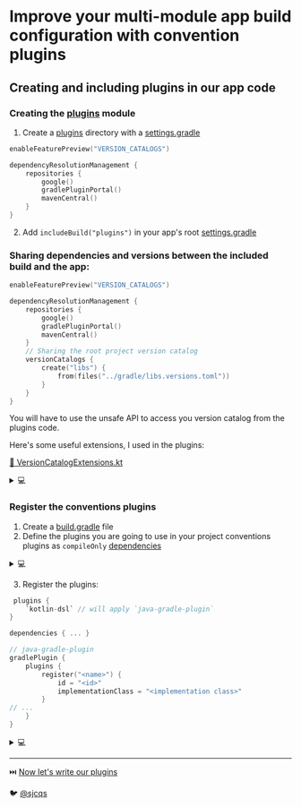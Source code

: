 # Improve your multi-module app build configuration with convention plugins

## Creating and including plugins in our app code

### Creating the [plugins](../wordle-android/plugins) module

1. Create a [plugins](../wordle-android/plugins) directory with
   a [settings.gradle](../wordle-android/plugins/settings.gradle.kts)

```kotlin
enableFeaturePreview("VERSION_CATALOGS")

dependencyResolutionManagement {
    repositories {
        google()
        gradlePluginPortal()
        mavenCentral()
    }
}
```

2. Add `includeBuild("plugins")` in your app's root [settings.gradle](../wordle-android/settings.gradle.kts)

### Sharing dependencies and versions between the included build and the app:

```kotlin
enableFeaturePreview("VERSION_CATALOGS")

dependencyResolutionManagement {
    repositories {
        google()
        gradlePluginPortal()
        mavenCentral()
    }
    // Sharing the root project version catalog
    versionCatalogs {
        create("libs") {
            from(files("../gradle/libs.versions.toml"))
        }
    }
}
```

You will have to use the unsafe API to access you version catalog from the plugins code.

Here's some useful extensions, I used in the plugins:

[🔗 VersionCatalogExtensions.kt](../wordle-android/plugins/src/main/java/extensions/VersionCatalogExtension.kt)
<details>
<summary>💻</summary>

```kotlin
class AndroidFeaturePlugin : Plugin<Project> {
    override fun apply(target: Project) {
        with(target) {
            // ...

            dependencies.apply {
                // ...
                add("implementation", libs["kotlin.coroutines.android"])
                // ...
            }
        }
    }
}
```

```kotlin
class AndroidLibraryWithComposePlugin : Plugin<Project> {
    override fun apply(target: Project) {
        with(target) {
            // ...

            extensions.configure<LibraryExtension> {
                buildFeatures.compose = true
                composeOptions {
                    kotlinCompilerExtensionVersion = libs.requireVersion("composeCompiler")
                }
            }
        }
    }
}
```

```kotlin
internal val Project.libs: VersionCatalog
    get() = extensions.getByType<VersionCatalogsExtension>().named("libs")

/**
 * Usage: libs["<library>']
 */
internal operator fun VersionCatalog.get(
    name: String
): Provider<MinimalExternalModuleDependency> {
    val optionalDependency = findLibrary(name)
    if (optionalDependency.isEmpty) {
        error("$name is not a valid dependency, check your version catalog")
    }
    return optionalDependency.get()
}

internal fun VersionCatalog.requireVersion(alias: String): String {
    val optionalVersion = findVersion(alias)
    if (optionalVersion.isEmpty) {
        error("$alias is not a valid version, check your version catalog")
    }
    return optionalVersion.get().toString()
}
```

</details>

### Register the conventions plugins

1. Create a [build.gradle](../wordle-android/plugins/build.gradle.kts) file
2. Define the plugins you are going to use in your project conventions plugins
   as `compileOnly` [dependencies](../wordle-android/gradle/libs.versions.toml)

  <details>
  <summary>💻</summary>

  ``` kotlin
  dependencies {
      compileOnly(libs.kotlin.gradle) // org.jetbrains.kotlin:kotlin-gradle-plugin
  
      compileOnly(libs.android.gradle) // com.android.tools.build:gradle
      compileOnly(libs.hilt.gradle) // com.google.dagger:hilt-android-gradle-plugin
  
  }
  ```

  </details>

3. Register the plugins:

```kotlin
 plugins {
    `kotlin-dsl` // will apply `java-gradle-plugin`
}

dependencies { ... }

// java-gradle-plugin
gradlePlugin {
    plugins {
        register("<name>") {
            id = "<id>"
            implementationClass = "<implementation class>"
        }
// ...
    }
}
```

  <details>
  <summary>💻</summary>

  ``` kotlin
  plugins {
    `kotlin-dsl` // will apply `java-gradle-plugin`
  }
  
  dependencies { ... }
  
  // java-gradle-plugin
  gradlePlugin {
    plugins {
      register("<name>") {
        id = "<id>"
        implementationClass = "<implementation class>"
      }
      register("fr.sjcqs.android.app") {
          id = "fr.sjcqs.android.app"
          implementationClass = "fr.sjcqs.AndroidAppPlugin"
      }
      register("fr.sjcqs.android.feature") {
          id = "fr.sjcqs.android.feature"
          implementationClass = "fr.sjcqs.AndroidFeaturePlugin"
      }
      register("fr.sjcqs.android.lib") {
          id = "fr.sjcqs.android.lib"
          implementationClass = "fr.sjcqs.AndroidLibPlugin"
      }
      register("fr.sjcqs.android.wiring.lib") {
          id = "fr.sjcqs.android.wiring.lib"
          implementationClass = "fr.sjcqs.AndroidWiringLibPlugin"
      }
      register("fr.sjcqs.jvm.lib") {
          id = "fr.sjcqs.jvm.lib"
          implementationClass = "fr.sjcqs.JvmLibPlugin"
      }
    }
  }
  ```

  </details>

---
⏭️ [Now let's write our plugins](4-writing-plugin.md)

🐦 [@sjcqs](https://twitter.com/sjcqs)